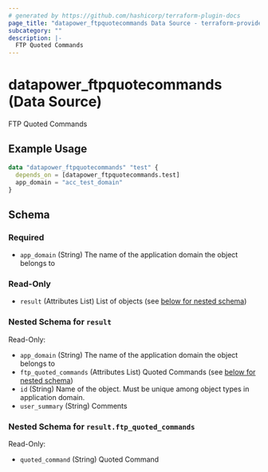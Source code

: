 ```yaml
---
# generated by https://github.com/hashicorp/terraform-plugin-docs
page_title: "datapower_ftpquotecommands Data Source - terraform-provider-datapower"
subcategory: ""
description: |-
  FTP Quoted Commands
---
```


# datapower_ftpquotecommands (Data Source)

FTP Quoted Commands

## Example Usage

```terraform
data "datapower_ftpquotecommands" "test" {
  depends_on = [datapower_ftpquotecommands.test]
  app_domain = "acc_test_domain"
}
```

<!-- schema generated by tfplugindocs -->
## Schema

### Required

- `app_domain` (String) The name of the application domain the object belongs to

### Read-Only

- `result` (Attributes List) List of objects (see [below for nested schema](#nestedatt--result))

<a id="nestedatt--result"></a>
### Nested Schema for `result`

Read-Only:

- `app_domain` (String) The name of the application domain the object belongs to
- `ftp_quoted_commands` (Attributes List) Quoted Commands (see [below for nested schema](#nestedatt--result--ftp_quoted_commands))
- `id` (String) Name of the object. Must be unique among object types in application domain.
- `user_summary` (String) Comments

<a id="nestedatt--result--ftp_quoted_commands"></a>
### Nested Schema for `result.ftp_quoted_commands`

Read-Only:

- `quoted_command` (String) Quoted Command
